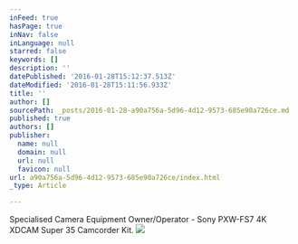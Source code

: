 ```yaml
---
inFeed: true
hasPage: true
inNav: false
inLanguage: null
starred: false
keywords: []
description: ''
datePublished: '2016-01-28T15:12:37.513Z'
dateModified: '2016-01-28T15:11:56.933Z'
title: ''
author: []
sourcePath: _posts/2016-01-28-a90a756a-5d96-4d12-9573-685e90a726ce.md
published: true
authors: []
publisher:
  name: null
  domain: null
  url: null
  favicon: null
url: a90a756a-5d96-4d12-9573-685e90a726ce/index.html
_type: Article

---
```

Specialised Camera Equipment Owner/Operator - Sony PXW-FS7 4K XDCAM Super 35 Camcorder Kit.
![](https://the-grid-user-content.s3-us-west-2.amazonaws.com/a561e176-88f2-4b20-81f7-fdae1591a2a8.jpg)